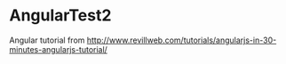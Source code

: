 AngularTest2
============

Angular tutorial from http://www.revillweb.com/tutorials/angularjs-in-30-minutes-angularjs-tutorial/

